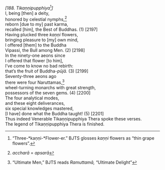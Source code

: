 *\[188. Tikaṇṇipupphiya*[^1]*\]*  
I, being \[then\] a deity,  
honored by celestial nymphs,[^2]  
reborn \[due to my\] past karma,  
recalled \[him\], the Best of Buddhas. (1) \[2197\]  
Having plucked three *kaṇṇi* flowers,  
bringing pleasure to \[my\] own mind,  
I offered \[them\] to the Buddha  
Vipassi, the Bull among Men. (2) \[2198\]  
In the ninety-one aeons since  
I offered that flower \[to him\],  
I’ve come to know no bad rebirth:  
that’s the fruit of Buddha-*pūjā.* (3) \[2199\]  
Seventy-three aeons ago  
there were four Naruttamas,[^3]  
wheel-turning monarchs with great strength,  
possessors of the seven gems. (4) \[2200\]  
The four analytical modes,  
and these eight deliverances,  
six special knowledges mastered,  
\[I have\] done what the Buddha taught! (5) \[2201\]  
Thus indeed Venerable Tikaṇṇipupphiya Thera spoke these verses.  
The legend of Tikaṇṇipupphiya Thera is finished.  
[^1]: “Three-*kaṇṇi-*Flower-er.” BJTS glosses *kaṇṇi* flowers as “thin
    grape flowers”.  
[^2]: *accharā* = *apsarā*  
[^3]: “Ultimate Men,” BJTS reads *Ramuttamā,* “Ultimate Delight”
